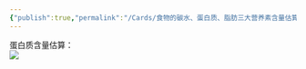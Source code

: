 ```yaml
---
{"publish":true,"permalink":"/Cards/食物的碳水、蛋白质、脂肪三大营养素含量估算.md","title":"食物的碳水、蛋白质、脂肪三大营养素含量估算","created":"2022-12-04","modified":"2023-03-14","published":"2025-07-29T23:04:00.057+08:00","cssclasses":""}
---
```



蛋白质含量估算：  
![](https://img.oldwinter.top/20221204001712.png)